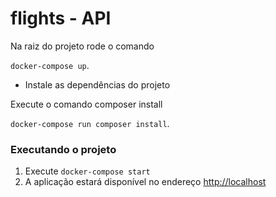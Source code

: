 # flights - API

Na raiz do projeto rode o comando

```docker-compose up```. 

- Instale as dependências do projeto

 Execute o comando composer install
 
 ```docker-compose run composer install```.

### Executando o projeto

  1. Execute ```docker-compose start```
  2. A aplicação estará disponível no endereço [http://localhost](http://localhost)
